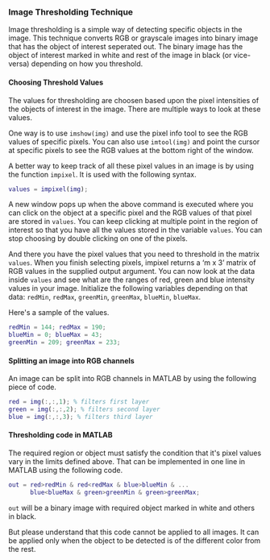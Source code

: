 ### Image Thresholding Technique

Image thresholding is a simple way of detecting specific objects in the image. This technique converts RGB or grayscale images into binary image that has the object of interest seperated out. The binary image has the object of interest marked in white and rest of the image in black (or vice-versa) depending on how you threshold.

#### Choosing Threshold Values

The values for thresholding are choosen based upon the pixel intensities of the objects of interest in the image. There are multiple ways to look at these values. 

One way is to use `imshow(img)` and use the pixel info tool to see the RGB values of specific pixels. You can also use `imtool(img)` and point the cursor at specific pixels to see the RGB values at the bottom right of the window. 

A better way to keep track of all these pixel values in an image is by using the function `impixel`. It is used with the following syntax.

```MATLAB
values = impixel(img);
``` 

A new window pops up when the above command is executed where you can click on the object at a specific pixel and the RGB values of that pixel are stored in `values`. You can keep clicking at multiple point in the region of interest so that you have all the values stored in the variable `values`. You can stop choosing by double clicking on one of the pixels.

And there you have the pixel values that you need to threshold in the matrix `values`. When you finish selecting pixels, impixel returns a ‘m x 3’ matrix of RGB values in the supplied output argument. You can now look at the data inside `values` and see what are the ranges of red, green and blue intensity values in your image. Initialize the following variables depending on that data: `redMin`, `redMax`, `greenMin`, `greenMax`, `blueMin`, `blueMax`.

Here's a sample of the values.

```MATLAB
redMin = 144; redMax = 190;
blueMin = 0; blueMax = 43;
greenMin = 209; greenMax = 233;
```

#### Splitting an image into RGB channels

An image can be split into RGB channels in MATLAB by using the following piece of code.

```MATLAB
red = img(:,:,1); % filters first layer
green = img(:,:,2); % filters second layer
blue = img(:,:,3); % filters third layer
```

#### Thresholding code in MATLAB

The required region or object must satisfy the condition that it's pixel values vary in the limits defined above. That can be implemented in one line in MATLAB using the following code.

```MATLAB
out = red>redMin & red<redMax & blue>blueMin & ...
	  blue<blueMax & green>greenMin & green>greenMax;
```

`out` will be a binary image with required object marked in white and others in black.

But please understand that this code cannot be applied to all images. It can be applied only when the object to be detected is of the different color from the rest. 